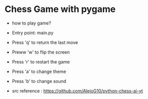 # Chess Game with pygame  

* how to play game?  <br>
  

- Entry point: main.py
- Press 'q' to return the last move
- Preww 'w' to flip the screen
- Press 'r' to restart the game  <br>

  
- Press 'a' to change theme
- Press 'b' to change sound  

- src reference : https://github.com/AlejoG10/python-chess-ai-yt
